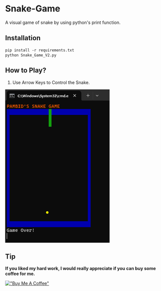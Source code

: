 # Snake-Game
A visual game of snake by using python's print function.

## Installation
```
pip install -r requirements.txt
python Snake_Game_V2.py
```

## How to Play?
1. Use Arrow Keys to Control the Snake.

![SnakeGame](SnakeGame.png)

## Tip
**If you liked my hard work, I would really appreciate if you can buy some coffee for me.**

[!["Buy Me A Coffee"](https://www.buymeacoffee.com/assets/img/custom_images/orange_img.png)](https://www.buymeacoffee.com/frosteen)
